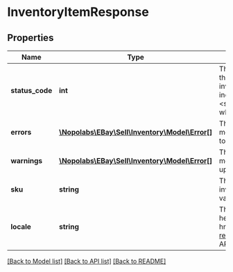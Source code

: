 # InventoryItemResponse

## Properties
Name | Type | Description | Notes
------------ | ------------- | ------------- | -------------
**status_code** | **int** | The HTTP status code returned in this field indicates the success or failure of creating or updating the inventory item record for the inventory item indicated in the &lt;strong&gt;sku&lt;/strong&gt; field. See the &lt;strong&gt;HTTP status codes&lt;/strong&gt; table to see which each status code indicates. | [optional] 
**errors** | [**\Nopolabs\EBay\Sell\Inventory\Model\Error[]**](Error.md) | This container will be returned if there were one or more errors associated with the creation or update to the inventory item record. | [optional] 
**warnings** | [**\Nopolabs\EBay\Sell\Inventory\Model\Error[]**](Error.md) | This container will be returned if there were one or more warnings associated with the creation or update to the inventory item record. | [optional] 
**sku** | **string** | The seller-defined Stock-Keeping Unit (SKU) of the inventory item. The seller should have a unique SKU value for every product that they sell. | [optional] 
**locale** | **string** | This field is for future use only. For implementation help, refer to &lt;a href&#x3D;&#39;https://developer.ebay.com/devzone/rest/api-ref/inventory/types/LocaleEnum.html&#39;&gt;eBay API documentation&lt;/a&gt; | [optional] 

[[Back to Model list]](../README.md#documentation-for-models) [[Back to API list]](../README.md#documentation-for-api-endpoints) [[Back to README]](../README.md)


